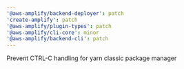 ```yaml
---
'@aws-amplify/backend-deployer': patch
'create-amplify': patch
'@aws-amplify/plugin-types': patch
'@aws-amplify/cli-core': minor
'@aws-amplify/backend-cli': patch
---
```


Prevent CTRL-C handling for yarn classic package manager
